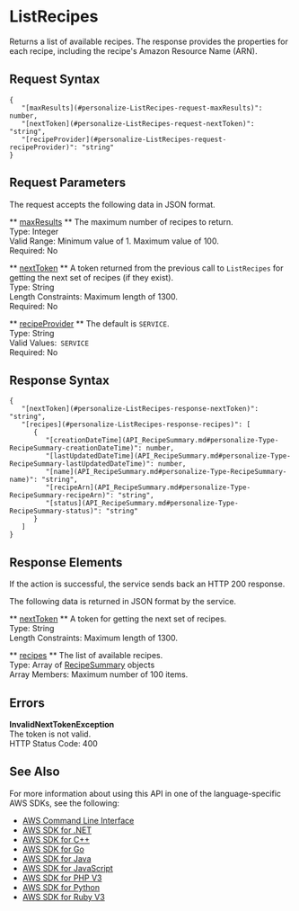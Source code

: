 # ListRecipes<a name="API_ListRecipes"></a>

Returns a list of available recipes\. The response provides the properties for each recipe, including the recipe's Amazon Resource Name \(ARN\)\.

## Request Syntax<a name="API_ListRecipes_RequestSyntax"></a>

```
{
   "[maxResults](#personalize-ListRecipes-request-maxResults)": number,
   "[nextToken](#personalize-ListRecipes-request-nextToken)": "string",
   "[recipeProvider](#personalize-ListRecipes-request-recipeProvider)": "string"
}
```

## Request Parameters<a name="API_ListRecipes_RequestParameters"></a>

The request accepts the following data in JSON format\.

 ** [maxResults](#API_ListRecipes_RequestSyntax) **   <a name="personalize-ListRecipes-request-maxResults"></a>
The maximum number of recipes to return\.  
Type: Integer  
Valid Range: Minimum value of 1\. Maximum value of 100\.  
Required: No

 ** [nextToken](#API_ListRecipes_RequestSyntax) **   <a name="personalize-ListRecipes-request-nextToken"></a>
A token returned from the previous call to `ListRecipes` for getting the next set of recipes \(if they exist\)\.  
Type: String  
Length Constraints: Maximum length of 1300\.  
Required: No

 ** [recipeProvider](#API_ListRecipes_RequestSyntax) **   <a name="personalize-ListRecipes-request-recipeProvider"></a>
The default is `SERVICE`\.  
Type: String  
Valid Values:` SERVICE`   
Required: No

## Response Syntax<a name="API_ListRecipes_ResponseSyntax"></a>

```
{
   "[nextToken](#personalize-ListRecipes-response-nextToken)": "string",
   "[recipes](#personalize-ListRecipes-response-recipes)": [ 
      { 
         "[creationDateTime](API_RecipeSummary.md#personalize-Type-RecipeSummary-creationDateTime)": number,
         "[lastUpdatedDateTime](API_RecipeSummary.md#personalize-Type-RecipeSummary-lastUpdatedDateTime)": number,
         "[name](API_RecipeSummary.md#personalize-Type-RecipeSummary-name)": "string",
         "[recipeArn](API_RecipeSummary.md#personalize-Type-RecipeSummary-recipeArn)": "string",
         "[status](API_RecipeSummary.md#personalize-Type-RecipeSummary-status)": "string"
      }
   ]
}
```

## Response Elements<a name="API_ListRecipes_ResponseElements"></a>

If the action is successful, the service sends back an HTTP 200 response\.

The following data is returned in JSON format by the service\.

 ** [nextToken](#API_ListRecipes_ResponseSyntax) **   <a name="personalize-ListRecipes-response-nextToken"></a>
A token for getting the next set of recipes\.  
Type: String  
Length Constraints: Maximum length of 1300\.

 ** [recipes](#API_ListRecipes_ResponseSyntax) **   <a name="personalize-ListRecipes-response-recipes"></a>
The list of available recipes\.  
Type: Array of [RecipeSummary](API_RecipeSummary.md) objects  
Array Members: Maximum number of 100 items\.

## Errors<a name="API_ListRecipes_Errors"></a>

 **InvalidNextTokenException**   
The token is not valid\.  
HTTP Status Code: 400

## See Also<a name="API_ListRecipes_SeeAlso"></a>

For more information about using this API in one of the language\-specific AWS SDKs, see the following:
+  [AWS Command Line Interface](https://docs.aws.amazon.com/goto/aws-cli/personalize-2018-05-22/ListRecipes) 
+  [AWS SDK for \.NET](https://docs.aws.amazon.com/goto/DotNetSDKV3/personalize-2018-05-22/ListRecipes) 
+  [AWS SDK for C\+\+](https://docs.aws.amazon.com/goto/SdkForCpp/personalize-2018-05-22/ListRecipes) 
+  [AWS SDK for Go](https://docs.aws.amazon.com/goto/SdkForGoV1/personalize-2018-05-22/ListRecipes) 
+  [AWS SDK for Java](https://docs.aws.amazon.com/goto/SdkForJava/personalize-2018-05-22/ListRecipes) 
+  [AWS SDK for JavaScript](https://docs.aws.amazon.com/goto/AWSJavaScriptSDK/personalize-2018-05-22/ListRecipes) 
+  [AWS SDK for PHP V3](https://docs.aws.amazon.com/goto/SdkForPHPV3/personalize-2018-05-22/ListRecipes) 
+  [AWS SDK for Python](https://docs.aws.amazon.com/goto/boto3/personalize-2018-05-22/ListRecipes) 
+  [AWS SDK for Ruby V3](https://docs.aws.amazon.com/goto/SdkForRubyV3/personalize-2018-05-22/ListRecipes) 